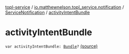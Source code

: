 [topl-service](../../index.md) / [io.matthewnelson.topl_service.notification](../index.md) / [ServiceNotification](index.md) / [activityIntentBundle](./activity-intent-bundle.md)

# activityIntentBundle

`var activityIntentBundle: `[`Bundle`](https://developer.android.com/reference/android/os/Bundle.html)`?` [(source)](https://github.com/05nelsonm/TorOnionProxyLibrary-Android/blob/master/topl-service/src/main/java/io/matthewnelson/topl_service/notification/ServiceNotification.kt#L109)